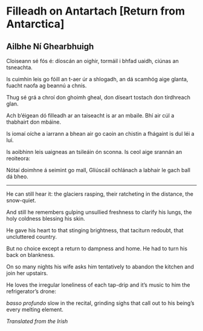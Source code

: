 # Filleadh on Antartach [Return from Antarctica]
## Ailbhe Ní Ghearbhuigh
Cloiseann sé fós é:
díoscán an oighir,
tormáil i bhfad uaidh,
ciúnas an tsneachta.

Is cuimhin leis go fóill
an t-aer úr a shlogadh,
an dá scamhóg aige glanta,
fuacht naofa ag beannú a chnis.

Thug sé grá a chroí
don ghoimh gheal,
don díseart tostach
don tírdhreach glan.

Ach b’éigean dó filleadh ar an taiseacht
is ar an mbaile.
Bhí air cúl a thabhairt
don mbáine.

Is iomaí oíche
a iarrann a bhean air go caoin
an chistin a fhágaint
is dul léi a luí.

Is aoibhinn leis
uaigneas an tsileáin ón sconna.
Is ceol aige
srannán an reoiteora:

Nótaí doimhne
á seimint go mall,
Gliúscáil ochlánach
a labhair le gach ball dá bheo.



* * *



He can still hear it:
the glaciers rasping,
their ratcheting in the distance,
the snow-quiet.

And still he remembers
gulping unsullied freshness
to clarify his lungs,
the holy coldness blessing his skin.

He gave his heart
to that stinging brightness,
that taciturn redoubt,
that uncluttered country.

But no choice except a return
to dampness and home.
He had to turn
his back on blankness.

On so many nights
his wife asks him tentatively
to abandon the kitchen
and join her upstairs.

He loves the irregular loneliness
of each tap-drip
and it’s music to him
the refrigerator’s drone:

 _basso profundo_
slow in the recital,
grinding sighs that call out
to his being’s every melting element.

 _Translated from the Irish_